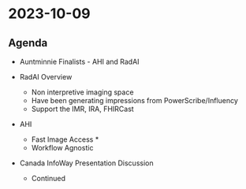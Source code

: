 
# 2023-10-09

## Agenda

* Auntminnie Finalists - AHI and RadAI

* RadAI Overview
  * Non interpretive imaging space
  * Have been generating impressions from PowerScribe/Influency
  * Support the IMR, IRA, FHIRCast

* AHI
  * Fast Image Access
    * 
  * Workflow Agnostic

* Canada InfoWay Presentation Discussion
  * Continued
